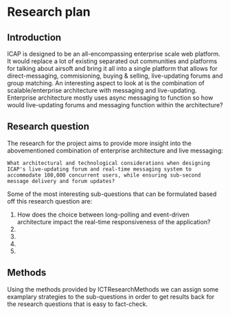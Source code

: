 # Research plan

## Introduction
ICAP is designed to be an all-encompassing enterprise scale web platform. It would replace a lot of existing separated out communities and platforms for talking about airsoft and bring it all into a single platform that allows for direct-messaging, commisioning, buying & selling, live-updating forums and group matching. An interesting aspect to look at is the combination of scalable/enterprise architecture with messaging and live-updating. Enterprise architecture mostly uses async messaging to function so how would live-updating forums and messaging function within the architecture?

## Research question
The research for the project aims to provide more insight into the abovementioned combination of enterprise architecture and live messaging: 
```
What architectural and technological considerations when designing ICAP's live-updating forum and real-time messaging system to accommodate 100,000 concurrent users, while ensuring sub-second message delivery and forum updates?
```

Some of the most interesting sub-questions that can be formulated based off this research question are:
1. How does the choice between long-polling and event-driven architecture impact the real-time responsiveness of the application?
2. 
3. 
4. 
5. 

<div style="page-break-after: always;"></div>

## Methods
Using the methods provided by ICTResearchMethods we can assign some examplary strategies to the sub-questions in order to get results back for the research questions that is easy to fact-check. 

